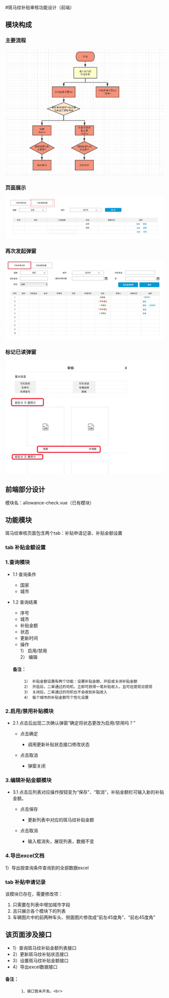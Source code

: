 #斑马纹补贴审核功能设计（前端）
## 模块构成
### 主要流程
![流程图](https://github.com/chownchen/pubImages/blob/master/%E6%96%91%E9%A9%AC%E7%BA%B9%E8%A1%A5%E8%B4%B4%E5%AE%A1%E6%A0%B8/liucheng.png)<br>
### 页面展示 
![界面总览](https://github.com/chownchen/pubImages/blob/master/%E6%96%91%E9%A9%AC%E7%BA%B9%E8%A1%A5%E8%B4%B4%E5%AE%A1%E6%A0%B8/tu1.png)<br>
### 再次发起弹窗
![再次发起](https://github.com/chownchen/pubImages/blob/master/%E6%96%91%E9%A9%AC%E7%BA%B9%E8%A1%A5%E8%B4%B4%E5%AE%A1%E6%A0%B8/tu2.png)<br>
### 标记已读弹窗
![标记已读](https://github.com/chownchen/pubImages/blob/master/%E6%96%91%E9%A9%AC%E7%BA%B9%E8%A1%A5%E8%B4%B4%E5%AE%A1%E6%A0%B8/tu3.png)<br>

## 前端部分设计
模块名：allowance-check.vue（已有模块）


## 功能模块 
   斑马纹审核页面包含两个tab：补贴申请记录、补贴金额设置
   
### tab 补贴金额设置

### 1.查询模块
- 1.1 查询条件
   + 国家
   + 城市

- 1.2 查询结果
    + 序号
    + 城市
    + 补贴金额
    + 状态
    + 更新时间
    + 操作<br>
     1） 启用/禁用<br>
     2） 编辑
     #### 备注：
           1） 补贴金额设置有两个功能：设置补贴金额、开启或关闭补贴金额
           2） 开启后，二审通过的司机，立即可获得一笔补贴收入，且可在提现日提现
           3） 关闭后，二审通过的司机也不会收到补贴收入  
           4） 每个城市的补贴金额可个性化设置
           
### 2.启用/禁用补贴模块
   
- 2.1 点击后出现二次确认弹窗“确定将状态更改为启用/禁用吗？”
    
    - 点击确定
       + 调用更新补贴状态接口修改状态
       
    - 点击取消
       + 弹窗关闭
 
### 3.编辑补贴金额模块
   
- 3.1 点击后列表对应操作按钮变为“保存”、“取消”，补贴金额栏可输入新的补贴金额。

    - 点击保存
       + 更新列表中对应的斑马纹补贴金额
       
    - 点击取消
       + 输入框消失，展现列表，数据不变
       
### 4.导出excel文档
1）导出按查询条件查询到的全部数据excel

### tab 补贴申请记录
    
该模块已存在，需要修改项：
   1. 只需要在列表中增加城市字段
   2. 且只展示各个模块下的列表
   3. 车辆图片中的前两种车头、侧面图片修改成“前左45度角”、“前右45度角”
    
## 该页面涉及接口
   - 1）查询斑马纹补贴金额列表接口
   - 2）更新斑马纹补贴状态接口
   - 3）设置斑马纹补贴金额接口
   - 4）导出excel数据接口
   #### 备注：
           1、接口暂未开发。<br>